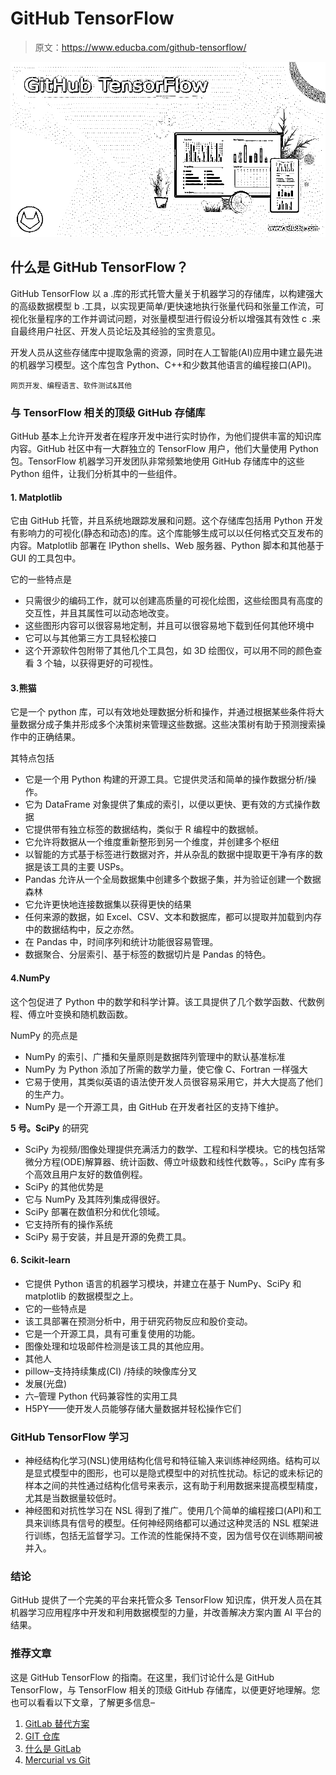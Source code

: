 # GitHub TensorFlow

> 原文：<https://www.educba.com/github-tensorflow/>

![GitHub TensorFlow](img/1e69772801dde88eb93fff4d7ac213c0.png)



## 什么是 GitHub TensorFlow？

GitHub TensorFlow 以 a .库的形式托管大量关于机器学习的存储库，以构建强大的高级数据模型 b .工具，以实现更简单/更快速地执行张量代码和张量工作流，可视化张量程序的工作并调试问题，对张量模型进行假设分析以增强其有效性 c .来自最终用户社区、开发人员论坛及其经验的宝贵意见。

开发人员从这些存储库中提取急需的资源，同时在人工智能(AI)应用中建立最先进的机器学习模型。这个库包含 Python、C++和少数其他语言的编程接口(API)。

<small>网页开发、编程语言、软件测试&其他</small>

### 与 TensorFlow 相关的顶级 GitHub 存储库

GitHub 基本上允许开发者在程序开发中进行实时协作，为他们提供丰富的知识库内容。GitHub 社区中有一大群独立的 TensorFlow 用户，他们大量使用 Python 包。TensorFlow 机器学习开发团队非常频繁地使用 GitHub 存储库中的这些 Python 组件，让我们分析其中的一些组件。

#### 1\. Matplotlib

它由 GitHub 托管，并且系统地跟踪发展和问题。这个存储库包括用 Python 开发有影响力的可视化(静态和动态)的库。这个库能够生成可以以任何格式交互发布的内容。Matplotlib 部署在 IPython shells、Web 服务器、Python 脚本和其他基于 GUI 的工具包中。

它的一些特点是

*   只需很少的编码工作，就可以创建高质量的可视化绘图，这些绘图具有高度的交互性，并且其属性可以动态地改变。
*   这些图形内容可以很容易地定制，并且可以很容易地下载到任何其他环境中
*   它可以与其他第三方工具轻松接口
*   这个开源软件包附带了其他几个工具包，如 3D 绘图仪，可以用不同的颜色查看 3 个轴，以获得更好的可视性。

#### 3.熊猫

它是一个 python 库，可以有效地处理数据分析和操作，并通过根据某些条件将大量数据分成子集并形成多个决策树来管理这些数据。这些决策树有助于预测搜索操作中的正确结果。

其特点包括

*   它是一个用 Python 构建的开源工具。它提供灵活和简单的操作数据分析/操作。
*   它为 DataFrame 对象提供了集成的索引，以便以更快、更有效的方式操作数据
*   它提供带有独立标签的数据结构，类似于 R 编程中的数据帧。
*   它允许将数据从一个维度重新整形到另一个维度，并创建多个枢纽
*   以智能的方式基于标签进行数据对齐，并从杂乱的数据中提取更干净有序的数据是该工具的主要 USPs。
*   Pandas 允许从一个全局数据集中创建多个数据子集，并为验证创建一个数据森林
*   它允许更快地连接数据集以获得更快的结果
*   任何来源的数据，如 Excel、CSV、文本和数据库，都可以提取并加载到内存中的数据结构中，反之亦然。
*   在 Pandas 中，时间序列和统计功能很容易管理。
*   数据聚合、分层索引、基于标签的数据切片是 Pandas 的特色。

#### 4.NumPy

这个包促进了 Python 中的数学和科学计算。该工具提供了几个数学函数、代数例程、傅立叶变换和随机数函数。

NumPy 的亮点是

*   NumPy 的索引、广播和矢量原则是数据阵列管理中的默认基准标准
*   NumPy 为 Python 添加了所需的数学力量，使它像 C、Fortran 一样强大
*   它易于使用，其类似英语的语法使开发人员很容易采用它，并大大提高了他们的生产力。
*   NumPy 是一个开源工具，由 GitHub 在开发者社区的支持下维护。

**5 号。SciPy** 的研究

*   SciPy 为视频/图像处理提供充满活力的数学、工程和科学模块。它的栈包括常微分方程(ODE)解算器、统计函数、傅立叶级数和线性代数等。，SciPy 库有多个高效且用户友好的数值例程。
*   SciPy 的其他优势是
*   它与 NumPy 及其阵列集成得很好。
*   SciPy 部署在数值积分和优化领域。
*   它支持所有的操作系统
*   SciPy 易于安装，并且是开源的免费工具。

#### 6\. Scikit-learn

*   它提供 Python 语言的机器学习模块，并建立在基于 NumPy、SciPy 和 matplotlib 的数据模型之上。
*   它的一些特点是
*   该工具部署在预测分析中，用于研究药物反应和股价变动。
*   它是一个开源工具，具有可重复使用的功能。
*   图像处理和垃圾邮件检测是该工具的其他应用。
*   其他人
*   pillow–支持持续集成(CI) /持续的映像库分叉
*   发展(光盘)
*   六–管理 Python 代码兼容性的实用工具
*   H5PY——使开发人员能够存储大量数据并轻松操作它们

### GitHub TensorFlow 学习

*   神经结构化学习(NSL)使用结构化信号和特征输入来训练神经网络。结构可以是显式模型中的图形，也可以是隐式模型中的对抗性扰动。标记的或未标记的样本之间的共性通过结构化信号来表示，这有助于利用数据来提高模型精度，尤其是当数据量较低时。
*   神经图和对抗性学习在 NSL 得到了推广。使用几个简单的编程接口(API)和工具来训练具有信号的模型。任何神经网络都可以通过这种灵活的 NSL 框架进行训练，包括无监督学习。工作流的性能保持不变，因为信号仅在训练期间被并入。

### 结论

GitHub 提供了一个完美的平台来托管众多 TensorFlow 知识库，供开发人员在其机器学习应用程序中开发和利用数据模型的力量，并改善解决方案内置 AI 平台的结果。

### 推荐文章

这是 GitHub TensorFlow 的指南。在这里，我们讨论什么是 GitHub TensorFlow，与 TensorFlow 相关的顶级 GitHub 存储库，以便更好地理解。您也可以看看以下文章，了解更多信息–

1.  [GitLab 替代方案](https://www.educba.com/gitlab-alternative/)
2.  [GIT 仓库](https://www.educba.com/git-repository/)
3.  [什么是 GitLab](https://www.educba.com/what-is-gitlab/)
4.  [Mercurial vs Git](https://www.educba.com/mercurial-vs-git/)





